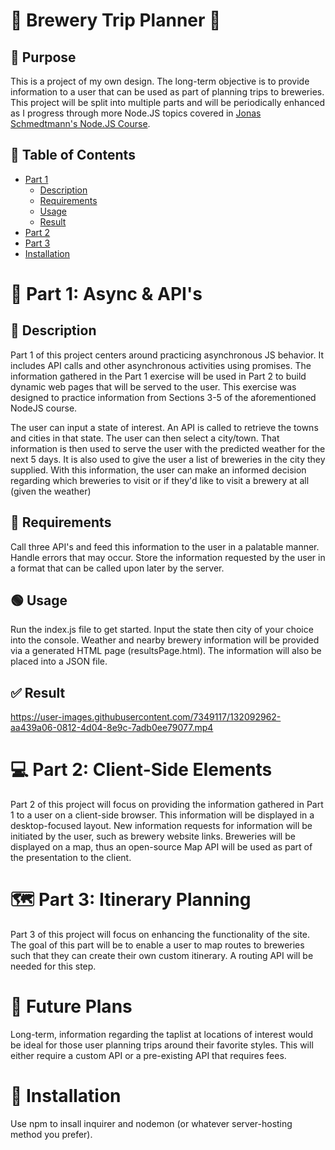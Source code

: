# 🍺 Brewery Trip Planner 🍺

## 🚩 Purpose

This is a project of my own design. The long-term objective is to provide information to a user that can be used as part of planning trips to breweries. This project will be split into multiple parts and will be periodically enhanced as I progress through more Node.JS topics covered in [Jonas Schmedtmann's Node.JS Course](https://www.udemy.com/course/nodejs-express-mongodb-bootcamp/).

## 📑 Table of Contents

- [Part 1](#-part-1-async--apis)
  - [Description](#-description)
  - [Requirements](#-requirements)
  - [Usage](#-usage)
  - [Result](#-result)
- [Part 2](#-part-2-client-side-elements)
- [Part 3](#-part-3-itinerary-planning)
- [Installation](#-installation)

# 🔎 Part 1: Async & API's

## 🔴 Description

Part 1 of this project centers around practicing asynchronous JS behavior. It includes API calls and other asynchronous activities using promises. The information gathered in the Part 1 exercise will be used in Part 2 to build dynamic web pages that will be served to the user. This exercise was designed to practice information from Sections 3-5 of the aforementioned NodeJS course.

The user can input a state of interest. An API is called to retrieve the towns and cities in that state. The user can then select a city/town. That information is then used to serve the user with the predicted weather for the next 5 days. It is also used to give the user a list of breweries in the city they supplied. With this information, the user can make an informed decision regarding which breweries to visit or if they'd like to visit a brewery at all (given the weather)

## 🔵 Requirements

Call three API's and feed this information to the user in a palatable manner. Handle errors that may occur. Store the information requested by the user in a format that can be called upon later by the server.

## 🟢 Usage

Run the index.js file to get started. Input the state then city of your choice into the console. Weather and nearby brewery information will be provided via a generated HTML page (resultsPage.html). The information will also be placed into a JSON file.

## ✅ Result
https://user-images.githubusercontent.com/7349117/132092962-aa439a06-0812-4d04-8e9c-7adb0ee79077.mp4

# 💻 Part 2: Client-Side Elements

Part 2 of this project will focus on providing the information gathered in Part 1 to a user on a client-side browser. This information will be displayed in a desktop-focused layout. New information requests for information will be initiated by the user, such as brewery website links. Breweries will be displayed on a map, thus an open-source Map API will be used as part of the presentation to the client.

# 🗺 Part 3: Itinerary Planning

Part 3 of this project will focus on enhancing the functionality of the site. The goal of this part will be to enable a user to map routes to breweries such that they can create their own custom itinerary. A routing API will be needed for this step.

# 🔮 Future Plans

Long-term, information regarding the taplist at locations of interest would be ideal for those user planning trips around their favorite styles. This will either require a custom API or a pre-existing API that requires fees.

# 🚀 Installation

Use npm to insall inquirer and nodemon (or whatever server-hosting method you prefer).
